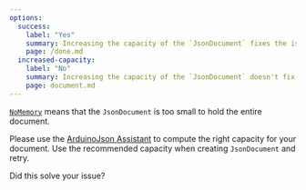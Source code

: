 ```yaml
---
options:
  success:
    label: "Yes"
    summary: Increasing the capacity of the `JsonDocument` fixes the issue
    page: /done.md
  increased-capacity:
    label: "No"
    summary: Increasing the capacity of the `JsonDocument` doesn't fix the issue
    page: document.md
--- 
```


[`NoMemory`](/v6/api/misc/deserializationerror/#nomemory) means that the `JsonDocument` is too small to hold the entire document.

Please use the [ArduinoJson Assistant](/v6/assistant/) to compute the right capacity for your document.
Use the recommended capacity when creating `JsonDocument` and retry.

Did this solve your issue?
